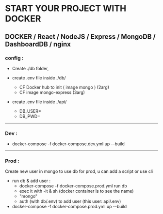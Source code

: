 # START YOUR PROJECT WITH DOCKER

## DOCKER / React / NodeJS / Express / MongoDB / DashboardDB / nginx

### config :

- Create ./db folder,
- create .env file inside ./db/
  - CF Docker hub to init ( image mongo ) (2arg)
  - CF image mongo-express (3arg)

- create .env file inside ./api/
  - DB_USER=
  - DB_PWD=

***

### Dev :

- docker-compose -f docker-compose.dev.yml up --build

***

### Prod :

Create new user in mongo to use db for prod, u can add a script or use cli
- run db & add user : 
  - docker-compose -f docker-compose.prod.yml run db
  - exec it with -it & sh (docker container ls to see the name)
  - "mongo" 
  - auth (with db/.env) to add user (this user: api/.env)
- docker-compose -f docker-compose.prod.yml up --build